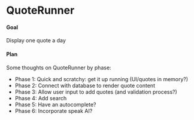 # QuoteRunner

#### Goal
Display one quote a day

#### Plan
Some thoughts on QuoteRunner by phase:
- Phase 1: Quick and scratchy: get it up running (UI/quotes in memory?)
- Phase 2: Connect with database to render quote content
- Phase 3: Allow user input to add quotes (and validation process?)
- Phase 4: Add search
- Phase 5: Have an autocomplete?
- Phase 6: Incorporate speak AI? 

